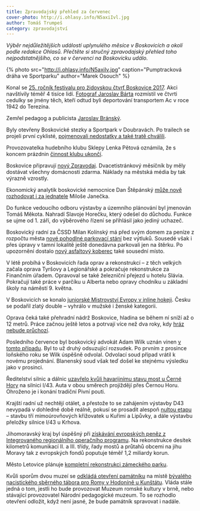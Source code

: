 ```yaml
---
title: Zpravodajský přehled za červenec
cover-photo: http://i.ohlasy.info/N5axiIvl.jpg
author: Tomáš Trumpeš
category: zpravodajství
---
```


*Výběr nejdůležitějších událostí uplynulého měsíce v Boskovicích a okolí podle redakce Ohlasů. Přečtěte si stručný zpravodajský přehled toho nejpodstatnějšího, co se v červenci na Boskovicku událo.*

{% photo src="http://i.ohlasy.info/N5axiIv.jpg" caption="Pumptracková dráha ve Sportparku" author="Marek Osouch" %}


Konal se [25. ročník festivalu pro židovskou čtvrť Boskovice 2017](https://www.facebook.com/pg/ohlasy/photos/?tab=album&album_id=1367298696657575). Akci navštívily téměř 4 tisíce lidí. [Fotograf Jaroslav Bárta](http://www.ohlasy.info/clanky/2017/07/rozhovor-barta.html) rozmístil ve čtvrti cedulky se jmény těch, kteří odtud byli deportování transportem Ac v roce 1942 do Terezína.

Zemřel pedagog a publicista [Jaroslav Bránský](http://www.ohlasy.info/clanky/2017/07/vzpominka-bransky.html).

Byly otevřeny Boskovické stezky a Sportpark v Doubravách. Po trailech se projeli první cyklisté, [pojmenovali nedostatky a také tratě chválili](http://www.ohlasy.info/clanky/2017/07/anketa-stezky.html). 

Provozovatelka hudebního klubu Sklepy Lenka Pětová oznámila, že s koncem prázdnin [činnost klubu ukončí](http://www.ohlasy.info/clanky/2017/07/konec-sklepu.html).

Boskovice připravují [nový Zpravodaj](http://www.ohlasy.info/clanky/2017/07/novy-zpravodaj.html). Dvacetistránkový měsíčník by měly dostávat všechny domácnosti zdarma. Náklady na městská média by tak výrazně vzrostly.

Ekonomický analytik boskovické nemocnice Dan Štěpánský [může nově rozhodovat i za jednatele](http://www.ohlasy.info/clanky/2017/07/novy-zpravodaj.html) Miloše Janečka. 

Do funkce vedoucího odboru výstavby a územního plánování byl jmenován Tomáš Měkota. Nahradí Slavoje Horečku, který odešel do důchodu. Funkce se ujme od 1. září, do výběrového řízení se přihlásil jako jediný uchazeč.

Boskovický radní za ČSSD Milan Kolínský má před svým domem za peníze z rozpočtu města [nové pohodlné parkovací stání](http://www.ohlasy.info/clanky/2017/06/kolinsky-parkovani.html) bez výtluků. Sousedé však i přes úpravy v tamní lokalitě ještě donedávna parkovali jen na štěrku. Po upozornění dostalo [nový asfaltový koberec](http://www.ohlasy.info/clanky/2017/07/parkovani-havlickova.html) také sousední místo.

V létě probíhá v Boskovicích řada oprav a rekonstrukcí – z těch velkých začala oprava Tyršovy a Legionářské a pokračuje rekonstrukce za Finančním úřadem. Opravoval se také železniční přejezd u hotelu Slávia. Pokračují také práce v parčíku u Alberta nebo opravy chodníku u základní školy na náměstí 9. května.

V Boskovicích se konalo [juniorské Mistrovství Evropy v inline hokeji](http://boskovice.cz/me-v-inline-hokeji-bylo-oficialne-zahajeno/d-31207/p1=1019). Česku se podařil zlatý double – vyhrálo v mužské i ženské kategorii.

Oprava čeká také přehradní nádrž Boskovice, hladina se během ní sníží až o 12 metrů. Práce začnou ještě letos a potrvají více než dva roky, kdy [hráz nebude průchozí](http://blanensky.denik.cz/zpravy_region/hraz-v-boskovicich-pro-turisty-zavira-na-dva-roky-20170801.html).

Posledního července byl boskovický advokát Adam Wilk uznán vinen [v tomto případu](https://www.novinky.cz/krimi/435193-advokat-mel-objednat-okna-a-fakturu-hodit-na-bileho-kone-opijejiciho-se-vyslouzileho-hornika.html). Byl to už druhý odsuzující rozsudek. Po prvním z prosince loňského roku se Wilk úspěšně odvolal. Odvolací soud případ vrátil k novému projednání. Blanenský soud však teď došel ke stejnému výsledku jako v prosinci.

Ředitelství silnic a dálnic [uzavřelo kvůli havarijnímu stavu most u Černé Hory](http://blanensky.denik.cz/zpravy_region/cernou-horu-zahltilo-az-tricet-tisic-aut-na-i-43-resi-zakaz-pro-kamiony-20170721.html) na silnici I/43. Auta v obou směrech projíždějí přes Černou Horu. Ohroženo je i konání tradiční Pivní pouti.

Krajští radní už nechtějí otálet, a přestože to se zahájením výstavby D43 nevypadá v dohledné době reálně, pokusí se prosadit alespoň [nultou etapu](http://zrcadlo.net/clanky/Kraj-uz-nechce-otalet-se-stavbou-D43-navrhuje-nultou-etapu-4149/) – stavbu tří mimoúrovňových křižovatek u Kuřimi a Lipůvky, a dále výstavbu přeložky silnice I/43 u Krhova.

Jihomoravský kraj byl úspěšný při [získávání evropských peněz z Integrovaného regionálního operačního programu](https://www.kr-jihomoravsky.cz/Default.aspx?ID=343321&TypeID=2). Na rekonstrukce desítek kilometrů komunikací II. a III. třídy, řady mostů a průtahů obcemi na jihu Moravy tak z evropských fondů poputuje téměř 1,2 miliardy korun.

Město Letovice plánuje [kompletní rekonstrukci zámeckého parku](http://blanensky.denik.cz/zpravy_region/navrat-o-vic-nez-pul-stoleti-zpet-zamecka-zahrada-se-promeni-po-anglickem-vzoru-20170607.html).

Kvůli sporům dvou muzeí se [odkládá otevření památníku](http://blanensky.denik.cz/zpravy_region/otevreni-pamatniku-se-odklada-kvuli-sporum-dvou-muzei-20170712.html) na místě [bývalého nacistického sběrného tábora pro Romy v Hodoníně u Kunštátu](http://www.ohlasy.info/clanky/2016/09/tabor-hodonin.html). Vláda stále jedná o tom, jestli ho bude provozovat Muzeum romské kultury v brně, nebo stávající provozovatel Národní pedagogické muzeum. To se rozhodlo otevření odložit, když není jasné, že bude památník spravovat i nadále.
